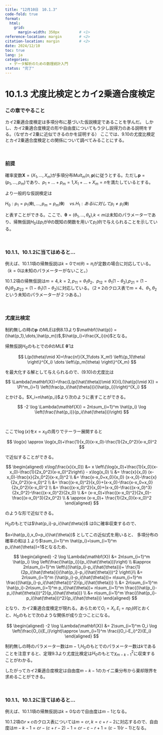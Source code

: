 ```yaml
---
title: "12月10日　10.1.3"
code-fold: true
format:
  html:
    grid:
      margin-width: 350px         # <1>
reference-location: margin        # <2>
citation-location: margin         # <2>
date: 2024/12/10
toc: true
lang: ja
categories:
  - データ解析のための数理統計入門
status: "完了"
---
```


# 10.1.3 尤度比検定とカイ2乗適合度検定

### この章でやること

カイ2乗適合度検定は多項分布に基づいた仮説検定であることを学んだ。
しかし、カイ2乗適合度検定の形や自由度についてもう少し説得力のある説明をする。（なぜカイ2乗に近似できるのかを証明する）
ここでは、9.10の尤度比検定とカイ2乗適合度検定との関係について調べてみることにする。


<br />

### 前提

確率変数$\mathbf{X}=(X_1,\dots,X_m)$が多項分布$Mult_m(n,\mathbf{p})$に従うとする。ただし$\mathbf{p}=(p_1,\dots,p_m)$であり、$p_1+\dots+p_m=1$,$X_1+\dots+X_m=n$を満たしているとする。

より一般的な仮説検定は

$H_0:p_1=p_1(\mathbf{\theta}),\dots,p_m=p_m(\mathbf{\theta}) \quad vs. H_1:あるiに対してp_i \neq p_i(\mathbf{\theta})$


と表すことができる。ここで、$\mathbf{\theta} =(\theta_1, \dots, \theta_k)$,$k < m$は未知のパラメーターであり、帰無仮説$H_0$は$p_i$が$\theta$の既知の関数を用いて$p_i(\theta)$で与えられることを示している。

<br />

### 10.1.1、10.1.2に当てはめると...


例えば、10.1.1項の帰無仮説は$k=0$で$\pi(\theta)=\pi_i$が定数の場合に対応している。（$k=0$は未知のパラメーターがないこと。）

10.1.2項の帰無仮説は$m=4,k=2,p_{11}=\theta_1\theta_2$、$p_{12}=\theta_1(1-\theta_2)$,$p_{21}=(1-\theta_1)\theta_2$,$p_{22}=(1-\theta_1)(1-\theta_2)$に対応している。（$2 \times 2$のクロス表で$m=4$、$\theta_1,\theta_2$という未知のパラメーターが２つある。）

<br />


### 尤度比検定

制約無しの時の$\mathbf{p}$ のMLEは例8.13より$\mathbf{\hat{p}} =(\hat{p_1},\dots,\hat{p_m})$,$\hat{p_i}=\frac{X_i}{n}$となる。




帰無仮説$H_0$のもとでの$\theta$のMLE $\mathbf{\hat{\theta}}$ は

$$
L(p(\theta)\mid X)=\frac{n!}{X_1!\dots X_m!} \left\{p_1(\theta) \right\}^{X_i} \dots \left\{p_m(\theta) \right\}^{X_m}
$$


を最大化する解として与えられるので、(9.10)の尤度比は


$$
\Lambda(\mathbf{X})=\frac{L(p(\hat{\theta})\mid X)}{L(\hat{p}\mid X)} = \Pi^m_{i=1} \left(\frac{p_i(\hat{\theta})}{\hat{p_i}}\right)^{X_i}
$$

とかける。$X_i=n\hat{p_i}$より次のように表すことができる。

$$
-2 \log \Lambda(\mathbf{X}) = 2n\sum_{i=1}^m \hat{p_i} \log \left(\frac{\hat{p_i}}{p_i(\hat{\theta})}\right)
$$


<br />

ここで$\log(x)$を$x=x_0$の周りでテーラー展開すると

$$
\log(x) \approx \log(x_0)+\frac{1}{x_0}(x-x_0)-\frac{1}{2x_0^2}(x-x_0)^2
$$

で近似することができる。

$$
\begin{aligned}
  x\log(\frac{x}{x_0}) &= x \left\{\log(x_0)+\frac{1}{x_0}(x-x_0)-\frac{1}{2x_0^2}(x-x_0)^2\right\} - x\log(x_0) \\
  &= \frac{x}{x_0} (x-x_0)-\frac{x}{2x_0^2}(x-x_0)^2 \\
  &= \frac{x-x_0+x_0}{x_0} (x-x_0)-\frac{x}{2x_0^2}(x-x_0)^2 \\
  &= \frac{(x-x_0)^2}{x_0}+(x-x_0)-\frac{x-x_0+x_0}{2x_0^2}(x-x_0)^2 \\
  &= \frac{(x-x_0)^2}{x_0}+(x-x_0)-\frac{(x-x_0)^3}{2x_0^2}-\frac{(x-x_0)^2}{2x_0} \\
  &= (x-x_0)+\frac{(x-x_0)^2}{2x_0}-\frac{(x-x_0)^3}{2x_0^2} \\
  & \approx (x-x_0)+ \frac{1}{2x_0}(x-x_0)^2
\end{aligned}
$$

のような形で近似できる。


$H_0$のもとでは$\hat{p_i}-p_i(\hat{\theta})$ は0に確率収束するので、

$x=\hat{p_i},x_0=p_i(\hat{\theta})$ としてこの近似式を用いると、
多項分布の確率の和は１より$\sum_{i=1}^m \hat{p_i}=\sum_{i=1}^m p_i(\hat{\theta})=1$となるため、


$$
\begin{aligned}
  -2 \log \Lambda(\mathbf{X}) &= 2n\sum_{i=1}^m \hat{p_i} \log \left(\frac{\hat{p_i}}{p_i(\hat{\theta})}\right) \\
  &\approx 2n\sum_{i=1}^m \left\{(\hat{p_i}-p_i(\hat{\theta}))+ \frac{1}{2p_i(\hat{\theta})}(\hat{p_i}-p_i(\hat{\theta}))^2 \right\}\\
  &= 2n\sum_{i=1}^m (\hat{p_i}-p_i(\hat{\theta}))+ n\sum_{i=1}^m \frac{(\hat{p_i}-p_i(\hat{\theta}))^2}{p_i(\hat{\theta})} \\
  &= 2n\sum_{i=1}^m \hat{p_i}-2n\sum_{i=1}^m  p_i(\hat{\theta})+ n\sum_{i=1}^m \frac{(\hat{p_i}-p_i(\hat{\theta}))^2}{p_i(\hat{\theta})} \\
  &= n\sum_{i=1}^m \frac{(\hat{p_i}-p_i(\hat{\theta}))^2}{p_i(\hat{\theta})}
\end{aligned}
$$


となり、カイ2乗適合度検定が現れる。あらためて$O_i=X_i, E_i=np_i(\hat{\theta})$とおくと、$H_0$のもとで次のような関係が成り立つことになる。





$$
\begin{aligned}
  -2 \log \Lambda(\mathbf{X}) &= 2\sum_{i=1}^m O_i \log \left(\frac{O_i}{E_i}\right)\approx  \sum_{i=1}^m  \frac{(O_i-E_i)^2}{E_i}
\end{aligned}
$$


制約無しの時のパラメーター数は$m-1$,$H_0$のもとでのパラメーター数は$k$であることを注意すると、定理9.3より尤度比検定は$H_0$のもとで$\chi^2_{m-k-1}$に収束することがわかる。

したがってカイ2乗適合度検定は自由度$m-k-1$のカイ二乗分布から棄却限界を求めることができる。

<br />

### 10.1.1、10.1.2に当てはめると...


例えば、10.1.1項の帰無仮説は$k=0$なので自由度は$m-1$となる。

10.1.2項の$r\times c$のクロス表については$m=cr,k=c+r-2$に対応するので、自由度は$m-k-1=cr-(c+r-2)-1=cr-c-r+1=(c-1)(r-1)$となる。

